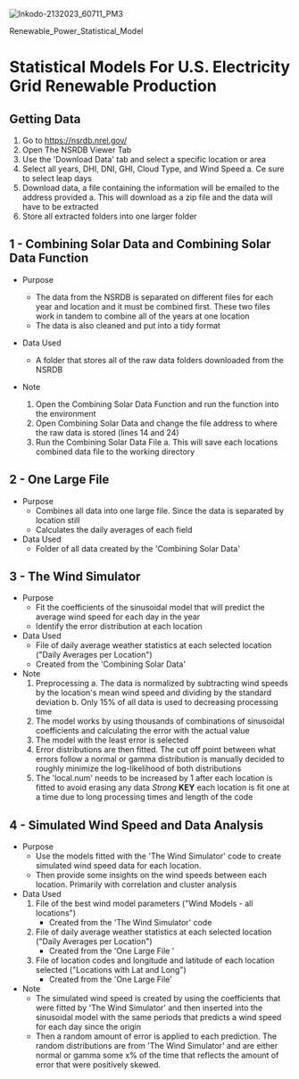 ![Inkodo-2132023_60711_PM3](https://user-images.githubusercontent.com/93177143/218559533-a89c7d24-2f71-40c0-aabd-7602af3688a9.jpeg)

Renewable_Power_Statistical_Model
# Statistical Models For U.S. Electricity Grid Renewable Production

## Getting Data
1.	Go to https://nsrdb.nrel.gov/
2.	Open The NSRDB Viewer Tab
3.	Use the 'Download Data' tab and select a specific location or area
4.	Select all years, DHI, DNI, GHI, Cloud Type, and Wind Speed
a.	Ce sure to select leap days
5.	Download data, a file containing the information will be emailed to the address provided
a.	This will download as a zip file and the data will have to be extracted 
6.	Store all extracted folders into one larger folder

## 1 - Combining Solar Data and Combining Solar Data Function 

* Purpose 
	- The data from the NSRDB is separated on different files for each year and location and it must be combined first. These two files work in tandem to combine all of the years at one location
	- The data is also cleaned and put into a tidy format

* Data Used
	- A folder that stores all of the raw data folders downloaded from the NSRDB

* Note
	1. Open the Combining Solar Data Function and run the function into the environment
	2. Open Combining Solar Data and change the file address to where the raw data is stored (lines 14 and 24)
	3. Run the Combining Solar Data File
		a. This will save each locations combined data file to the working directory

## 2 - One Large File 

* Purpose 
	- Combines all data into one large file. Since the data is separated by location still
	- Calculates the daily averages of each field
* Data Used 
	- Folder of all data created by the 'Combining Solar Data' 

## 3 - The Wind Simulator
	
* Purpose 
	- Fit the coefficients of the sinusoidal model that will predict the average wind speed for each day in the year
	- Identify the error distribution at each location 
* Data Used
	- File of daily average weather statistics at each selected location ("Daily Averages per Location") 
	- Created from the 'Combining Solar Data' 
* Note 
	1. Preprocessing 
		a. The data is normalized by subtracting wind speeds by the location's mean wind speed and dividing by the standard deviation
		b. Only 15% of all data is used to decreasing processing time
	2. The model works by using thousands of combinations of sinusoidal coefficients and calculating the error with the actual value 
	3. The model with the least error is selected 
	4. Error distributions are then fitted. The cut off point between what errors follow a normal or gamma distribution is manually decided to roughly minimize the log-likelihood of both distributions
	5. The 'local.num' needs to be increased by 1 after each location is fitted to avoid erasing any data
*Strong* __KEY__ each location is fit one at a time due to long processing times and length of the code 

## 4 - Simulated Wind Speed and Data Analysis

* Purpose
	- Use the models fitted with the 'The Wind Simulator' code to create simulated wind speed data for each location. 
	- Then provide some insights on the wind speeds between each location. Primarily with correlation and cluster analysis
* Data Used
	1. File of the best wind model parameters ("Wind Models - all locations") 
		- Created from the 'The Wind Simulator' code
	2. File of daily average weather statistics at each selected location ("Daily Averages per Location") 
		- Created from the 'One Large File '
	3. File of location codes and longitude and latitude of each location selected ("Locations with Lat and Long") 
		- Created from the 'One Large File'
* Note 
	- The simulated wind speed is created by using the coefficients that were fitted by 'The Wind Simulator' and then inserted into the sinusoidal model with the same periods that predicts a wind speed for each day since the origin
	- Then a random amount of error is applied to each prediction. The random distributions are from 'The Wind Simulator' and are either normal or gamma some x% of the time that reflects the amount of error that were positively skewed.


